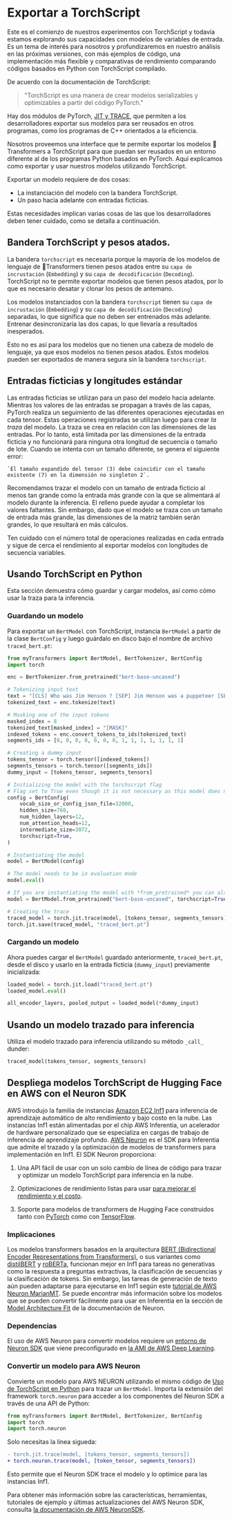 <!--Copyright 2024 The HuggingFace Team. All rights reserved.

Licensed under the Apache License, Version 2.0 (the "License"); you may not use this file except in compliance with
the License. You may obtain a copy of the License at

http://www.apache.org/licenses/LICENSE-2.0

Unless required by applicable law or agreed to in writing, software distributed under the License is distributed on
an "AS IS" BASIS, WITHOUT WARRANTIES OR CONDITIONS OF ANY KIND, either express or implied. See the License for the
specific language governing permissions and limitations under the License.

⚠️ Note that this file is in Markdown but contain specific syntax for our doc-builder (similar to MDX) that may not be
rendered properly in your Markdown viewer.

-->

# Exportar a TorchScript

<Tip>
Este es el comienzo de nuestros experimentos con TorchScript y todavía estamos explorando sus capacidades con modelos de variables de entrada. Es un tema de interés para nosotros y profundizaremos en nuestro análisis en las próximas versiones, con más ejemplos de código, una implementación más flexible y comparativas de rendimiento comparando códigos basados en Python con TorchScript compilado.  

</Tip>

De acuerdo con la documentación de TorchScript: 

> "TorchScript es una manera de crear modelos serializables y optimizables a partir del código PyTorch."

Hay dos módulos de PyTorch, [JIT y TRACE](https://pytorch.org/docs/stable/jit.html), que permiten a los desarrolladores exportar sus modelos para ser reusados en otros programas, como los programas de C++ orientados a la eficiencia.

Nosotros proveemos una interface que te permite exportar los modelos 🤗Transformers a TorchScript para que puedan ser reusados en un entorno diferente al de los programas Python basados en PyTorch. Aquí explicamos como exportar y usar nuestros modelos utilizando TorchScript.

Exportar un modelo requiere de dos cosas:

- La instanciación del modelo con la bandera TorchScript.
- Un paso hacia adelante con entradas ficticias.

Estas necesidades implican varias cosas de las que los desarrolladores deben tener cuidado, como se detalla a continuación.

## Bandera TorchScript y pesos atados.

La bandera `torchscript` es necesaria porque la mayoría de los modelos de lenguaje de 🤗Transformers tienen pesos atados entre su `capa de incrustación` (`Embedding`) y su `capa de decodificación` (`Decoding`). TorchScript no te permite exportar modelos que tienen pesos atados, por lo que es necesario desatar y clonar los pesos de antemano.

Los modelos instanciados con la bandera `torchscript` tienen su `capa de incrustación` (`Embedding`) y su `capa de decodificación` (`Decoding`) separadas, lo que significa que no deben ser entrenados más adelante. Entrenar desincronizaría las dos capas, lo que llevaría a resultados inesperados.

Esto no es así para los modelos que no tienen una cabeza de modelo de lenguaje, ya que esos modelos no tienen pesos atados. Estos modelos pueden ser exportados de manera segura sin la bandera `torchscript`.

## Entradas ficticias y longitudes estándar

Las entradas ficticias se utilizan para un paso del modelo hacia adelante. Mientras los valores de las entradas se propagan a través de las capas, PyTorch realiza un seguimiento de las diferentes operaciones ejecutadas en cada tensor. Estas operaciones registradas se utilizan luego para crear *la traza* del modelo.
La traza se crea en relación con las dimensiones de las entradas. Por lo tanto, está limitada por las dimensiones de la entrada ficticia y no funcionará para ninguna otra longitud de secuencia o tamaño de lote. Cuando se intenta con un tamaño diferente, se genera el siguiente error:

```
`El tamaño expandido del tensor (3) debe coincidir con el tamaño existente (7) en la dimensión no singleton 2`.
```

Recomendamos trazar el modelo con un tamaño de entrada ficticio al menos tan grande como la entrada más grande con la que se alimentará al modelo durante la inferencia. El relleno puede ayudar a completar los valores faltantes. Sin embargo, dado que el modelo se traza con un tamaño de entrada más grande, las dimensiones de la matriz también serán grandes, lo que resultará en más cálculos.

Ten cuidado con el número total de operaciones realizadas en cada entrada y sigue de cerca el rendimiento al exportar modelos con longitudes de secuencia variables.

## Usando TorchScript en Python

Esta sección demuestra cómo guardar y cargar modelos, así como cómo usar la traza para la inferencia.

### Guardando un modelo

Para exportar un `BertModel` con TorchScript, instancia `BertModel` a partir de la clase `BertConfig` y luego guárdalo en disco bajo el nombre de archivo `traced_bert.pt`:

```python
from myTransformers import BertModel, BertTokenizer, BertConfig
import torch

enc = BertTokenizer.from_pretrained("bert-base-uncased")

# Tokenizing input text
text = "[CLS] Who was Jim Henson ? [SEP] Jim Henson was a puppeteer [SEP]"
tokenized_text = enc.tokenize(text)

# Masking one of the input tokens
masked_index = 8
tokenized_text[masked_index] = "[MASK]"
indexed_tokens = enc.convert_tokens_to_ids(tokenized_text)
segments_ids = [0, 0, 0, 0, 0, 0, 0, 1, 1, 1, 1, 1, 1, 1]

# Creating a dummy input
tokens_tensor = torch.tensor([indexed_tokens])
segments_tensors = torch.tensor([segments_ids])
dummy_input = [tokens_tensor, segments_tensors]

# Initializing the model with the torchscript flag
# Flag set to True even though it is not necessary as this model does not have an LM Head.
config = BertConfig(
    vocab_size_or_config_json_file=32000,
    hidden_size=768,
    num_hidden_layers=12,
    num_attention_heads=12,
    intermediate_size=3072,
    torchscript=True,
)

# Instantiating the model
model = BertModel(config)

# The model needs to be in evaluation mode
model.eval()

# If you are instantiating the model with *from_pretrained* you can also easily set the TorchScript flag
model = BertModel.from_pretrained("bert-base-uncased", torchscript=True)

# Creating the trace
traced_model = torch.jit.trace(model, [tokens_tensor, segments_tensors])
torch.jit.save(traced_model, "traced_bert.pt")
```
### Cargando un modelo

Ahora puedes cargar el `BertModel` guardado anteriormente, `traced_bert.pt`, desde el disco y usarlo en la entrada ficticia (`dummy_input`) previamente inicializada:

```python
loaded_model = torch.jit.load("traced_bert.pt")
loaded_model.eval()

all_encoder_layers, pooled_output = loaded_model(*dummy_input)
```

## Usando un modelo trazado para inferencia

Utiliza el modelo trazado para inferencia utilizando su método `_call_` dunder:

```python
traced_model(tokens_tensor, segments_tensors)
```
## Despliega modelos TorchScript de Hugging Face en AWS con el Neuron SDK

AWS introdujo la familia de instancias [Amazon EC2 Inf1](https://aws.amazon.com/ec2/instance-types/inf1/) para inferencia de aprendizaje automático de alto rendimiento y bajo costo en la nube. Las instancias Inf1 están alimentadas por el chip AWS Inferentia, un acelerador de hardware personalizado que se especializa en cargas de trabajo de inferencia de aprendizaje profundo. [AWS Neuron](https://awsdocs-neuron.readthedocs-hosted.com/en/latest/#) es el SDK para Inferentia que admite el trazado y la optimización de modelos de transformers para implementación en Inf1. El SDK Neuron proporciona:

1. Una API fácil de usar con un solo cambio de línea de código para trazar y optimizar un modelo TorchScript para inferencia en la nube.

2. Optimizaciones de rendimiento listas para usar [para mejorar el rendimiento y el costo](https://awsdocs-neuron.readthedocs-hosted.com/en/latest/neuron-guide/benchmark/>).

3. Soporte para modelos de transformers de Hugging Face construidos tanto con [PyTorch](https://awsdocs-neuron.readthedocs-hosted.com/en/latest/src/examples/pytorch/bert_tutorial/tutorial_pretrained_bert.html) como con [TensorFlow](https://awsdocs-neuron.readthedocs-hosted.com/en/latest/src/examples/tensorflow/huggingface_bert/huggingface_bert.html).

### Implicaciones

Los modelos transformers basados en la arquitectura [BERT (Bidirectional Encoder Representations from Transformers)](https://huggingface.co/docs/transformers/main/model_doc/bert), o sus variantes como [distilBERT](https://huggingface.co/docs/transformers/main/model_doc/distilbert) y [roBERTa](https://huggingface.co/docs/transformers/main/model_doc/roberta), funcionan mejor en Inf1 para tareas no generativas como la respuesta a preguntas extractivas, la clasificación de secuencias y la clasificación de tokens. Sin embargo, las tareas de generación de texto aún pueden adaptarse para ejecutarse en Inf1 según este [tutorial de AWS Neuron MarianMT](https://awsdocs-neuron.readthedocs-hosted.com/en/latest/src/examples/pytorch/transformers-marianmt.html). Se puede encontrar más información sobre los modelos que se pueden convertir fácilmente para usar en Inferentia en la sección de [Model Architecture Fit](https://awsdocs-neuron.readthedocs-hosted.com/en/latest/neuron-guide/models/models-inferentia.html#models-inferentia) de la documentación de Neuron.

### Dependencias

El uso de AWS Neuron para convertir modelos requiere un [entorno de Neuron SDK](https://awsdocs-neuron.readthedocs-hosted.com/en/latest/neuron-guide/neuron-frameworks/pytorch-neuron/index.html#installation-guide) que viene preconfigurado en [la AMI de AWS Deep Learning](https://docs.aws.amazon.com/dlami/latest/devguide/tutorial-inferentia-launching.html).

### Convertir un modelo para AWS Neuron

Convierte un modelo para AWS NEURON utilizando el mismo código de [Uso de TorchScript en Python](torchscript#using-torchscript-in-python) para trazar un `BertModel`. Importa la extensión del framework `torch.neuron` para acceder a los componentes del Neuron SDK a través de una API de Python:

```python
from myTransformers import BertModel, BertTokenizer, BertConfig
import torch
import torch.neuron
```
Solo necesitas la linea sigueda:

```diff
- torch.jit.trace(model, [tokens_tensor, segments_tensors])
+ torch.neuron.trace(model, [token_tensor, segments_tensors])
```

Esto permite que el Neuron SDK trace el modelo y lo optimice para las instancias Inf1.

Para obtener más información sobre las características, herramientas, tutoriales de ejemplo y últimas actualizaciones del AWS Neuron SDK, consulta [la documentación de AWS NeuronSDK](https://awsdocs-neuron.readthedocs-hosted.com/en/latest/index.html).